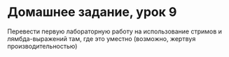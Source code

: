 # Домашнее задание, урок 9
Перевести первую лабораторную работу на использование стримов и лямбда-выражений там, где это уместно (возможно, жертвуя производительностью)